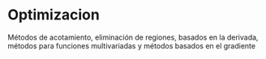 # Optimizacion
Métodos de acotamiento, eliminación de regiones, basados en la derivada, métodos para funciones multivariadas y métodos basados en el gradiente
